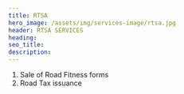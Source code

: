 ```yaml
---
title: RTSA
hero_image: /assets/img/services-image/rtsa.jpg
header: RTSA SERVICES
heading:
seo_title:
description:
---
```

1. Sale of Road Fitness forms
2. Road Tax issuance
